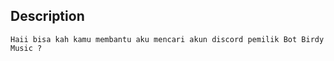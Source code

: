 

## Description
```Haii bisa kah kamu membantu aku mencari akun discord pemilik Bot Birdy Music ?```



